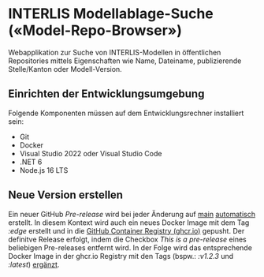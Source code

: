 # INTERLIS Modellablage-Suche («Model-Repo-Browser»)

Webapplikation zur Suche von INTERLIS-Modellen in öffentlichen Repositories mittels Eigenschaften wie Name, Dateiname, publizierende Stelle/Kanton oder Modell-Version.

## Einrichten der Entwicklungsumgebung

Folgende Komponenten müssen auf dem Entwicklungsrechner installiert sein:

* Git
* Docker
* Visual Studio 2022 oder Visual Studio Code
* .NET 6
* Node.js 16 LTS

## Neue Version erstellen

Ein neuer GitHub _Pre-release_ wird bei jeder Änderung auf [main](https://github.com/GeoWerkstatt/interlis-model-browser) [automatisch](./.github/workflows/pre-release.yml) erstellt. In diesem Kontext wird auch ein neues Docker Image mit dem Tag _:edge_ erstellt und in die [GitHub Container Registry (ghcr.io)](https://github.com/geowerkstatt/interlis-model-browser/pkgs/container/interlis-model-browser) gepusht. Der definitve Release erfolgt, indem die Checkbox _This is a pre-release_ eines beliebigen Pre-releases entfernt wird. In der Folge wird das entsprechende Docker Image in der ghcr.io Registry mit den Tags (bspw.: _:v1.2.3_ und _:latest_) [ergänzt](./.github/workflows/release.yml).
